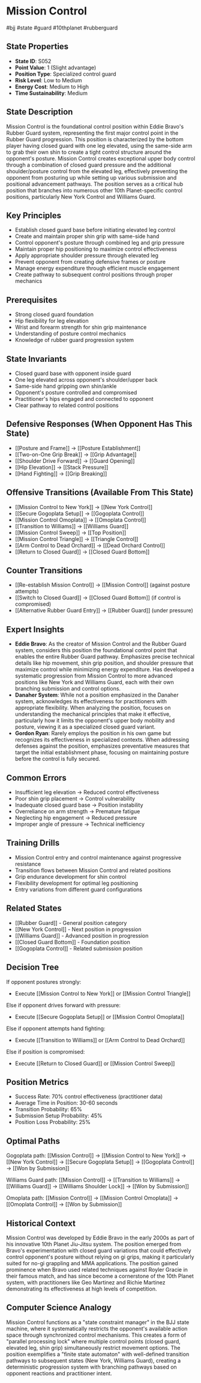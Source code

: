 # Mission Control
#bjj #state #guard #10thplanet #rubberguard

## State Properties
- **State ID**: S052
- **Point Value**: 1 (Slight advantage)
- **Position Type**: Specialized control guard
- **Risk Level**: Low to Medium
- **Energy Cost**: Medium to High
- **Time Sustainability**: Medium

## State Description
Mission Control is the foundational control position within Eddie Bravo's Rubber Guard system, representing the first major control point in the Rubber Guard progression. This position is characterized by the bottom player having closed guard with one leg elevated, using the same-side arm to grab their own shin to create a tight control structure around the opponent's posture. Mission Control creates exceptional upper body control through a combination of closed guard pressure and the additional shoulder/posture control from the elevated leg, effectively preventing the opponent from posturing up while setting up various submission and positional advancement pathways. The position serves as a critical hub position that branches into numerous other 10th Planet-specific control positions, particularly New York Control and Williams Guard.

## Key Principles
- Establish closed guard base before initiating elevated leg control
- Create and maintain proper shin grip with same-side hand
- Control opponent's posture through combined leg and grip pressure
- Maintain proper hip positioning to maximize control effectiveness
- Apply appropriate shoulder pressure through elevated leg
- Prevent opponent from creating defensive frames or posture
- Manage energy expenditure through efficient muscle engagement
- Create pathway to subsequent control positions through proper mechanics

## Prerequisites
- Strong closed guard foundation
- Hip flexibility for leg elevation
- Wrist and forearm strength for shin grip maintenance
- Understanding of posture control mechanics
- Knowledge of rubber guard progression system

## State Invariants
- Closed guard base with opponent inside guard
- One leg elevated across opponent's shoulder/upper back
- Same-side hand gripping own shin/ankle
- Opponent's posture controlled and compromised
- Practitioner's hips engaged and connected to opponent
- Clear pathway to related control positions

## Defensive Responses (When Opponent Has This State)
- [[Posture and Frame]] → [[Posture Establishment]]
- [[Two-on-One Grip Break]] → [[Grip Advantage]]
- [[Shoulder Drive Forward]] → [[Guard Opening]]
- [[Hip Elevation]] → [[Stack Pressure]]
- [[Hand Fighting]] → [[Grip Breaking]]

## Offensive Transitions (Available From This State)
- [[Mission Control to New York]] → [[New York Control]]
- [[Secure Gogoplata Setup]] → [[Gogoplata Control]]
- [[Mission Control Omoplata]] → [[Omoplata Control]]
- [[Transition to Williams]] → [[Williams Guard]]
- [[Mission Control Sweep]] → [[Top Position]]
- [[Mission Control Triangle]] → [[Triangle Control]]
- [[Arm Control to Dead Orchard]] → [[Dead Orchard Control]]
- [[Return to Closed Guard]] → [[Closed Guard Bottom]]

## Counter Transitions
- [[Re-establish Mission Control]] → [[Mission Control]] (against posture attempts)
- [[Switch to Closed Guard]] → [[Closed Guard Bottom]] (if control is compromised)
- [[Alternative Rubber Guard Entry]] → [[Rubber Guard]] (under pressure)

## Expert Insights
- **Eddie Bravo**: As the creator of Mission Control and the Rubber Guard system, considers this position the foundational control point that enables the entire Rubber Guard pathway. Emphasizes precise technical details like hip movement, shin grip position, and shoulder pressure that maximize control while minimizing energy expenditure. Has developed a systematic progression from Mission Control to more advanced positions like New York and Williams Guard, each with their own branching submission and control options.
- **Danaher System**: While not a position emphasized in the Danaher system, acknowledges its effectiveness for practitioners with appropriate flexibility. When analyzing the position, focuses on understanding the mechanical principles that make it effective, particularly how it limits the opponent's upper body mobility and posture, viewing it as a specialized closed guard variant.
- **Gordon Ryan**: Rarely employs the position in his own game but recognizes its effectiveness in specialized contexts. When addressing defenses against the position, emphasizes preventative measures that target the initial establishment phase, focusing on maintaining posture before the control is fully secured.

## Common Errors
- Insufficient leg elevation → Reduced control effectiveness
- Poor shin grip placement → Control vulnerability
- Inadequate closed guard base → Position instability
- Overreliance on arm strength → Premature fatigue
- Neglecting hip engagement → Reduced pressure
- Improper angle of pressure → Technical inefficiency

## Training Drills
- Mission Control entry and control maintenance against progressive resistance
- Transition flows between Mission Control and related positions
- Grip endurance development for shin control
- Flexibility development for optimal leg positioning
- Entry variations from different guard configurations

## Related States
- [[Rubber Guard]] - General position category
- [[New York Control]] - Next position in progression
- [[Williams Guard]] - Advanced position in progression
- [[Closed Guard Bottom]] - Foundation position
- [[Gogoplata Control]] - Related submission position

## Decision Tree
If opponent postures strongly:
- Execute [[Mission Control to New York]] or [[Mission Control Triangle]]

Else if opponent drives forward with pressure:
- Execute [[Secure Gogoplata Setup]] or [[Mission Control Omoplata]]

Else if opponent attempts hand fighting:
- Execute [[Transition to Williams]] or [[Arm Control to Dead Orchard]]

Else if position is compromised:
- Execute [[Return to Closed Guard]] or [[Mission Control Sweep]]

## Position Metrics
- Success Rate: 70% control effectiveness (practitioner data)
- Average Time in Position: 30-60 seconds
- Transition Probability: 65%
- Submission Setup Probability: 45%
- Position Loss Probability: 25%

## Optimal Paths
Gogoplata path:
[[Mission Control]] → [[Mission Control to New York]] → [[New York Control]] → [[Secure Gogoplata Setup]] → [[Gogoplata Control]] → [[Won by Submission]]

Williams Guard path:
[[Mission Control]] → [[Transition to Williams]] → [[Williams Guard]] → [[Williams Shoulder Lock]] → [[Won by Submission]]

Omoplata path:
[[Mission Control]] → [[Mission Control Omoplata]] → [[Omoplata Control]] → [[Won by Submission]]

## Historical Context
Mission Control was developed by Eddie Bravo in the early 2000s as part of his innovative 10th Planet Jiu-Jitsu system. The position emerged from Bravo's experimentation with closed guard variations that could effectively control opponent's posture without relying on gi grips, making it particularly suited for no-gi grappling and MMA applications. The position gained prominence when Bravo used related techniques against Royler Gracie in their famous match, and has since become a cornerstone of the 10th Planet system, with practitioners like Geo Martinez and Richie Martinez demonstrating its effectiveness at high levels of competition.

## Computer Science Analogy
Mission Control functions as a "state constraint manager" in the BJJ state machine, where it systematically restricts the opponent's available action space through synchronized control mechanisms. This creates a form of "parallel processing lock" where multiple control points (closed guard, elevated leg, shin grip) simultaneously restrict movement options. The position exemplifies a "finite state automaton" with well-defined transition pathways to subsequent states (New York, Williams Guard), creating a deterministic progression system with branching pathways based on opponent reactions and practitioner intent.
